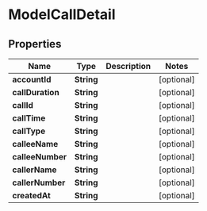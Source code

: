 

# ModelCallDetail

## Properties

Name | Type | Description | Notes
------------ | ------------- | ------------- | -------------
**accountId** | **String** |  |  [optional]
**callDuration** | **String** |  |  [optional]
**callId** | **String** |  |  [optional]
**callTime** | **String** |  |  [optional]
**callType** | **String** |  |  [optional]
**calleeName** | **String** |  |  [optional]
**calleeNumber** | **String** |  |  [optional]
**callerName** | **String** |  |  [optional]
**callerNumber** | **String** |  |  [optional]
**createdAt** | **String** |  |  [optional]




